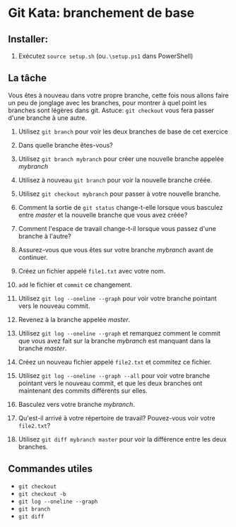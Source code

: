 # Git Kata: branchement de base
## Installer:

1. Exécutez `source setup.sh` (ou`.\setup.ps1` dans PowerShell)

## La tâche
Vous êtes à nouveau dans votre propre branche, cette fois nous allons faire un peu de jonglage avec les branches, pour montrer à quel point les branches sont légères dans git.
Astuce: `git checkout` vous fera passer d'une branche à une autre.

1. Utilisez `git branch` pour voir les deux branches de base de cet exercice

2. Dans quelle branche êtes-vous?

3. Utilisez `git branch mybranch` pour créer une nouvelle branche appelée _mybranch_

4. Utilisez à nouveau `git branch` pour voir la nouvelle branche créée.

5. Utilisez `git checkout mybranch` pour passer à votre nouvelle branche.

6. Comment la sortie de `git status` change-t-elle lorsque vous basculez entre _master_ et la nouvelle branche que vous avez créée?

7. Comment l'espace de travail change-t-il lorsque vous passez d'une branche à l'autre?

8. Assurez-vous que vous êtes sur votre branche _mybranch_ avant de continuer.

9. Créez un fichier appelé `file1.txt` avec votre nom.

10. `add` le fichier et `commit` ce changement.

11. Utilisez `git log --oneline --graph` pour voir votre branche pointant vers le nouveau commit.

12. Revenez à la branche appelée _master_.

13. Utilisez `git log --oneline --graph` et remarquez comment le commit que vous avez fait sur la branche _mybranch_ est manquant dans la branche _master_.

14. Créez un nouveau fichier appelé `file2.txt` et commitez ce fichier.

15. Utilisez `git log --oneline --graph --all` pour voir votre branche pointant vers le nouveau commit, et que les deux branches ont maintenant des commits différents sur elles.

16. Basculez vers votre branche _mybranch_.

17. Qu'est-il arrivé à votre répertoire de travail? Pouvez-vous voir votre `file2.txt`?

18. Utilisez `git diff mybranch master` pour voir la différence entre les deux branches.

## Commandes utiles
- `git checkout`
- `git checkout -b`
- `git log --oneline --graph`
- `git branch`
- `git diff`
